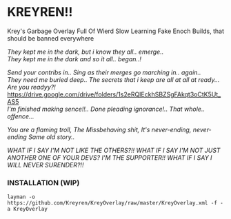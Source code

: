 # KREYREN!! 

Krey's Garbage Overlay Full Of Wierd Slow Learning Fake Enoch Builds, that should be banned everywhere

*They kept me in the dark, but i know they all.. emerge..* </br>
*They kept me in the dark and so it all.. began..!* </br>

*Send your contribs in.. Sing as their merges go marching in.. again..* </br>
*They need me buried deep.. The secrets that i keep are all at all at ready... Are you readyy?!* </br>
https://drive.google.com/drive/folders/1s2eRQIEckhSBZSgFAkqt3oCtK5Ut_AS5 </br>
*I'm finished making sence!!.. Done pleading ignorance!.. That whole.. offence...* </br>

*You are a flaming troll,*
*The Missbehaving shit,*
*It's never-ending, never-ending*
*Same old story..*

*WHAT IF I SAY I'M NOT LIKE THE OTHERS?!! WHAT IF I SAY I'M NOT JUST ANOTHER ONE OF YOUR DEVS? I'M THE SUPPORTER!! WHAT IF I SAY I WILL NEVER SURENDER?!!* </br>

### INSTALLATION (WIP)
```
layman -o https://github.com/Kreyren/KreyOverlay/raw/master/KreyOverlay.xml -f -a KreyOverlay
```

